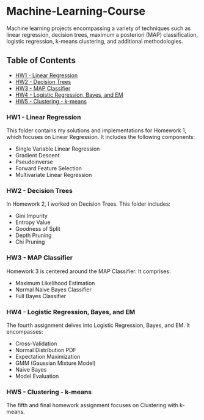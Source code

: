 # Machine-Learning-Course
Machine learning projects encompassing a variety of techniques such as linear regression, decision trees, maximum a posteriori (MAP) classification, logistic regression, k-means clustering, and additional methodologies.

## Table of Contents

- [HW1 - Linear Regression](#hw1---linear-regression)
- [HW2 - Decision Trees](#hw2---decision-trees)
- [HW3 - MAP Classifier](#hw3---map-classifier)
- [HW4 - Logistic Regression, Bayes, and EM](#hw4---logistic-regression-bayes-and-em)
- [HW5 - Clustering - k-means](#hw5---clustering---k-means)

### HW1 - Linear Regression

This folder contains my solutions and implementations for Homework 1, which focuses on Linear Regression. It includes the following components:
- Single Variable Linear Regression
- Gradient Descent
- Pseudoinverse
- Forward Feature Selection
- Multivariate Linear Regression

### HW2 - Decision Trees

In Homework 2, I worked on Decision Trees. This folder includes:
- Gini Impurity
- Entropy Value
- Goodness of Split
- Depth Pruning
- Chi Pruning

### HW3 - MAP Classifier

Homework 3 is centered around the MAP Classifier. It comprises:
- Maximum Likelihood Estimation
- Normal Naive Bayes Classifier
- Full Bayes Classifier

### HW4 - Logistic Regression, Bayes, and EM

The fourth assignment delves into Logistic Regression, Bayes, and EM. It encompasses:
- Cross-Validation
- Normal Distribution PDF
- Expectation Maximization
- GMM (Gaussian Mixture Model)
- Naive Bayes
- Model Evaluation

### HW5 - Clustering - k-means

The fifth and final homework assignment focuses on Clustering with k-means.

